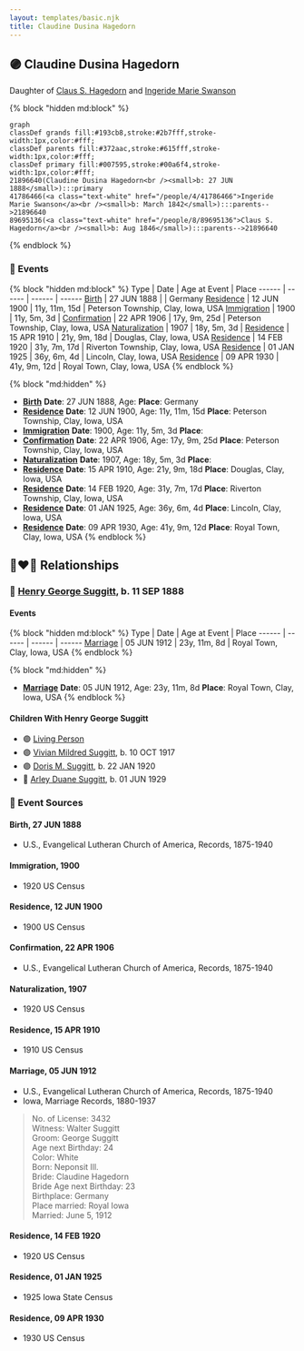 ```yaml
---
layout: templates/basic.njk
title: Claudine Dusina Hagedorn
---
```

## 🟣 Claudine Dusina Hagedorn

Daughter of [Claus S. Hagedorn](/people/8/89695136) and [Ingeride Marie Swanson](/people/4/41786466)

{% block "hidden md:block" %}
```mermaid
graph
classDef grands fill:#193cb8,stroke:#2b7fff,stroke-width:1px,color:#fff;
classDef parents fill:#372aac,stroke:#615fff,stroke-width:1px,color:#fff;
classDef primary fill:#007595,stroke:#00a6f4,stroke-width:1px,color:#fff;
21896640(Claudine Dusina Hagedorn<br /><small>b: 27 JUN 1888</small>):::primary
41786466(<a class="text-white" href="/people/4/41786466">Ingeride Marie Swanson</a><br /><small>b: March 1842</small>):::parents-->21896640
89695136(<a class="text-white" href="/people/8/89695136">Claus S. Hagedorn</a><br /><small>b: Aug 1846</small>):::parents-->21896640
```
{% endblock %}

### 📆 Events

{% block "hidden md:block" %}
Type | Date | Age at Event | Place
------ | ------ | ------ | ------
[Birth](#event-event-3) | 27 JUN 1888 |  | Germany
[Residence](#event-event-0) | 12 JUN 1900 | 11y, 11m, 15d | Peterson Township, Clay, Iowa, USA
[Immigration](#event-event-1) | 1900 | 11y, 5m, 3d |
[Confirmation](#event-event-2) | 22 APR 1906 | 17y, 9m, 25d | Peterson Township, Clay, Iowa, USA
[Naturalization](#event-event-3) | 1907 | 18y, 5m, 3d |
[Residence](#event-event-4) | 15 APR 1910 | 21y, 9m, 18d | Douglas, Clay, Iowa, USA
[Residence](#event-event-5) | 14 FEB 1920 | 31y, 7m, 17d | Riverton Township, Clay, Iowa, USA
[Residence](#event-event-6) | 01 JAN 1925 | 36y, 6m, 4d | Lincoln, Clay, Iowa, USA
[Residence](#event-event-7) | 09 APR 1930 | 41y, 9m, 12d | Royal Town, Clay, Iowa, USA
{% endblock %}

{% block "md:hidden" %}
- **[Birth](#event-event-3)**
**Date**: 27 JUN 1888, Age:
**Place**: Germany
- **[Residence](#event-event-0)**
**Date**: 12 JUN 1900, Age: 11y, 11m, 15d
**Place**: Peterson Township, Clay, Iowa, USA
- **[Immigration](#event-event-1)**
**Date**: 1900, Age: 11y, 5m, 3d
**Place**:
- **[Confirmation](#event-event-2)**
**Date**: 22 APR 1906, Age: 17y, 9m, 25d
**Place**: Peterson Township, Clay, Iowa, USA
- **[Naturalization](#event-event-3)**
**Date**: 1907, Age: 18y, 5m, 3d
**Place**:
- **[Residence](#event-event-4)**
**Date**: 15 APR 1910, Age: 21y, 9m, 18d
**Place**: Douglas, Clay, Iowa, USA
- **[Residence](#event-event-5)**
**Date**: 14 FEB 1920, Age: 31y, 7m, 17d
**Place**: Riverton Township, Clay, Iowa, USA
- **[Residence](#event-event-6)**
**Date**: 01 JAN 1925, Age: 36y, 6m, 4d
**Place**: Lincoln, Clay, Iowa, USA
- **[Residence](#event-event-7)**
**Date**: 09 APR 1930, Age: 41y, 9m, 12d
**Place**: Royal Town, Clay, Iowa, USA
{% endblock %}

## 👩‍❤️‍👨 Relationships

### 🔵 [Henry George Suggitt](/people/7/7271894), b. 11 SEP 1888

#### Events

{% block "hidden md:block" %}
Type | Date | Age at Event | Place
------ | ------ | ------ | ------
[Marriage](#event-family-0-event-0) | 05 JUN 1912 | 23y, 11m, 8d | Royal Town, Clay, Iowa, USA
{% endblock %}

{% block "md:hidden" %}
- **[Marriage](#event-family-0-event-0)**
**Date**: 05 JUN 1912, Age: 23y, 11m, 8d
**Place**: Royal Town, Clay, Iowa, USA
{% endblock %}

#### Children With Henry George Suggitt
* 🟣 [Living Person](/people/4/4805871)
* 🟣 [Vivian Mildred Suggitt](/people/9/90213536), b. 10 OCT 1917
* 🟣 [Doris M. Suggitt](/people/6/62856138), b. 22 JAN 1920
* 🔵 [Arley Duane Suggitt](/people/9/91694885), b. 01 JUN 1929
### 📰 Event Sources

#### <a id="event-event-3"></a> Birth, 27 JUN 1888
* U.S., Evangelical Lutheran Church of America, Records, 1875-1940

#### <a id="event-event-1"></a> Immigration, 1900
* 1920 US Census

#### <a id="event-event-0"></a> Residence, 12 JUN 1900
* 1900 US Census

#### <a id="event-event-2"></a> Confirmation, 22 APR 1906
* U.S., Evangelical Lutheran Church of America, Records, 1875-1940

#### <a id="event-event-3"></a> Naturalization, 1907
* 1920 US Census

#### <a id="event-event-4"></a> Residence, 15 APR 1910
* 1910 US Census

#### <a id="event-family-0-event-0"></a> Marriage, 05 JUN 1912
* U.S., Evangelical Lutheran Church of America, Records, 1875-1940
* Iowa, Marriage Records, 1880-1937
>   
  > No. of License: 3432  
  > Witness: Walter Suggitt  
  > Groom: George Suggitt  
  > Age next Birthday: 24  
  > Color: White  
  > Born: Neponsit Ill.  
  > Bride: Claudine Hagedorn  
  > Bride Age next Birthday: 23  
  > Birthplace: Germany  
  > Place married: Royal Iowa  
  > Married: June 5, 1912

#### <a id="event-event-5"></a> Residence, 14 FEB 1920
* 1920 US Census

#### <a id="event-event-6"></a> Residence, 01 JAN 1925
* 1925 Iowa State Census
#### <a id="event-event-7"></a> Residence, 09 APR 1930
* 1930 US Census
